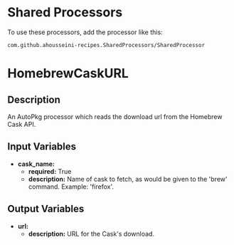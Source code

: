 # Shared Processors

To use these processors, add the processor like this:

    com.github.ahousseini-recipes.SharedProcessors/SharedProcessor

# HomebrewCaskURL

## Description

An AutoPkg processor which reads the download url from the Homebrew Cask API.

## Input Variables
- **cask\_name:**
	- **required:** True
    - **description:** Name of cask to fetch, as would be given to the 'brew' command. Example: 'firefox'.

## Output Variables
- **url:**
    - **description:** URL for the Cask's download.